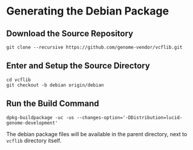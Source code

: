 Generating the Debian Package
=============================

Download the Source Repository
------------------------------

    git clone --recursive https://github.com/genome-vendor/vcflib.git

Enter and Setup the Source Directory
------------------------------------

    cd vcflib
    git checkout -b debian origin/debian

Run the Build Command
---------------------

    dpkg-buildpackage -uc -us --changes-option='-DDistribution=lucid-genome-development'

The debian package files will be available in the parent directory, next to
`vcflib` directory itself.
